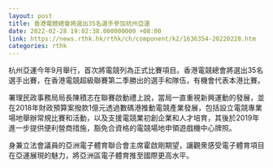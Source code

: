 ```yaml
---
layout: post
title: 香港電競總會將選出35名選手參加杭州亞運
date: 2022-02-28 19:02:38.000000000 +08:00
link: https://news.rthk.hk/rthk/ch/component/k2/1636354-20220228.htm
categories: rthk
---
```


杭州亞運今年9月舉行，首次將電競列為正式比賽項目。香港電競總會將選出35名選手出賽，在香港電競超級聯賽第二季勝出的選手和隊伍，有機會代表本港比賽。

署理民政事務局局長陳積志在聯賽啟動禮上說，當局一直重視新興運動的發展，並在2018年財政預算案撥款1億元透過數碼港推動電競產業發展，包括設立電競專業場地舉辦常規比賽和活動，以及支援電競業初創企業和人才培育，其後於2019年進一步提供便利營商措施，豁免合資格的電競場地申領遊戲機中心牌照。

身兼立法會議員的亞洲電子體育聯合會主席霍啟剛期望，讓觀衆感受電子體育項目在亞運展現的魅力，將亞洲區電子體育推至國際更高水平。
